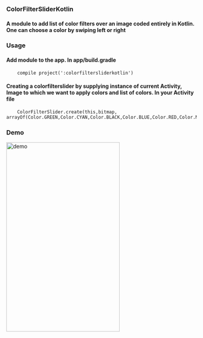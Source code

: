 ### ColorFilterSliderKotlin

#### A module to add list of color filters over an image coded entirely in Kotlin. One can choose a color by swiping left or right

### Usage 

#### Add module to the app. In app/build.gradle

```
	compile project(':colorfiltersliderkotlin')
```

#### Creating a colorfilterslider by supplying instance of current Activity, Image to which we want to apply colors and list of colors. In your Activity file

```
	ColorFilterSlider.create(this,bitmap, arrayOf(Color.GREEN,Color.CYAN,Color.BLACK,Color.BLUE,Color.RED,Color.MAGENTA))
```

### Demo

<img src="https://github.com/Anwesh43/KotlinColorFilterSlider/blob/master/demo/colorfilterslider.gif" alt="demo" width="300px" height="500px">
